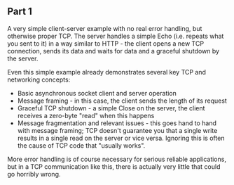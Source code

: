Part 1
------

A very simple client-server example with no real error handling, but otherwise proper TCP. The server handles a simple Echo (i.e. repeats what you sent to it) in a way similar to HTTP - the client opens a new TCP connection, sends its data and waits for data and a graceful shutdown by the server.

Even this simple example already demonstrates several key TCP and networking concepts:
* Basic asynchronous socket client and server operation
* Message framing - in this case, the client sends the length of its request
* Graceful TCP shutdown - a simple Close on the server, the client receives a zero-byte "read" when this happens
* Message fragmentation and relevant issues - this goes hand to hand with message framing; TCP doesn't guarantee you that a single write results in a single read on the server or vice versa. Ignoring this is often the cause of TCP code that "usually works".
 
More error handling is of course necessary for serious reliable applications, but in a TCP communication like this, there is actually very little that could go horribly wrong.
